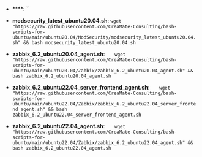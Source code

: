 
- ****:
  ``

- **modsecurity_latest_ubuntu20.04.sh**:
  `wget "https://raw.githubusercontent.com/CreaMate-Consulting/bash-scripts-for-ubuntu/main/ubuntu20.04/ModSecurity/modsecurity_latest_ubuntu20.04.sh" && bash modsecurity_latest_ubuntu20.04.sh`

- **zabbix_6.2_ubuntu20.04_agent.sh**:
  `   wget "https://raw.githubusercontent.com/CreaMate-Consulting/bash-scripts-for-ubuntu/main/ubuntu20.04/Zabbix/zabbix_6.2_ubuntu20.04_agent.sh" && bash zabbix_6.2_ubuntu20.04_agent.sh`

- **zabbix_6.2_ubuntu22.04_server_frontend_agent.sh**:
  `   wget "https://raw.githubusercontent.com/CreaMate-Consulting/bash-scripts-for-ubuntu/main/ubuntu22.04/Zabbix/zabbix_6.2_ubuntu22.04_server_frontend_agent.sh" && bash zabbix_6.2_ubuntu22.04_server_frontend_agent.sh`

- **zabbix_6.2_ubuntu22.04_agent.sh**:
  `   wget "https://raw.githubusercontent.com/CreaMate-Consulting/bash-scripts-for-ubuntu/main/ubuntu22.04/Zabbix/zabbix_6.2_ubuntu22.04_agent.sh" && bash zabbix_6.2_ubuntu22.04_agent.sh`


